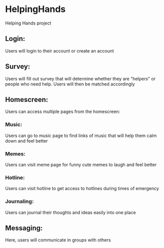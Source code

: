 # HelpingHands
Helping Hands project
## Login: 
Users will login to their account or create an account 
## Survey: 
Users will fill out survey that will determine whether they are "helpers" or people who need help. Users will then be matched accordingly
## Homescreen: 
Users can access multiple pages from the homescreen:
  ### Music: 
  Users can go to music page to find links of music that will help them calm down and feel better
  ### Memes: 
  Users can visit meme page for funny cute memes to laugh and feel better
  ### Hotline: 
  Users can visit hotline to get access to hotlines during times of emergency
  ### Journaling: 
  Users can journal their thoughts and ideas easily into one place
## Messaging: 
Here, users will communicate in groups with others
